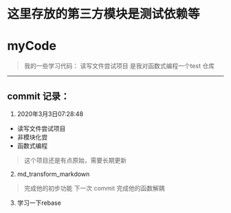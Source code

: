 ﻿# 这里存放的第三方模块是测试依赖等
# myCode
> 我的一些学习代码：
读写文件尝试项目 是我对函数式编程一个test 仓库 
***
## commit 记录：
1. 2020年3月3日07:28:48 
- 读写文件尝试项目
- 非模块化尝
- 函数式编程
> 这个项目还是有点原始，需要长期更新
2. md_transform_markdown
> 完成他的初步功能
> 下一次 commit 完成他的函数解耦



3. 学习一下rebase